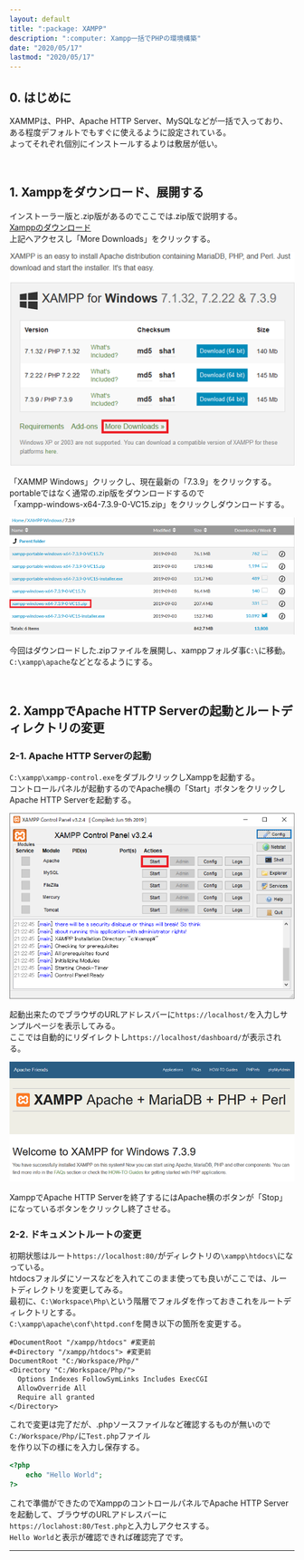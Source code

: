 ```yaml
---
layout: default
title: ":package: XAMPP"
description: ":computer: Xampp一括でPHPの環境構築"
date: "2020/05/17"
lastmod: "2020/05/17"
---
```


## 0. はじめに

XAMMPは、PHP、Apache HTTP Server、MySQLなどが一括で入っており、ある程度デフォルトでもすぐに使えるように設定されている。  
よってそれぞれ個別にインストールするよりは敷居が低い。  

<br />

## 1. Xamppをダウンロード、展開する

インストーラー版と.zip版があるのでここでは.zip版で説明する。  
[Xamppのダウンロード](https://www.apachefriends.org/download.html)  
上記へアクセスし「More Downloads」をクリックする。  

![1-1](Xampp/XamppPhpSet1s.png)

「XAMMP Windows」クリックし、現在最新の「7.3.9」をクリックする。  
portableではなく通常の.zip版をダウンロードするので  
「xampp-windows-x64-7.3.9-0-VC15.zip」をクリックしダウンロードする。  

![1-2](Xampp/XamppPhpSet2s.png)

今回はダウンロードした.zipファイルを展開し、xamppフォルダ事`C:\`に移動。
`C:\xampp\apache`などとなるようにする。

<br />

## 2. XamppでApache HTTP Serverの起動とルートディレクトリの変更

### 2-1. Apache HTTP Serverの起動

`C:\xampp\xampp-control.exe`をダブルクリックしXamppを起動する。  
コントロールパネルが起動するのでApache横の「Start」ボタンをクリックしApache HTTP Serverを起動する。  

![2-1](Xampp/XamppPhpSet3.png)

起動出来たのでブラウザのURLアドレスバーに`https://localhost/`を入力しサンプルページを表示してみる。  
ここでは自動的にリダイレクトし`https://localhost/dashboard/`が表示される。  

![2-2](Xampp/XamppPhpSet4s.png)

XamppでApache HTTP Serverを終了するにはApache横のボタンが「Stop」になっているボタンをクリックし終了させる。  

### 2-2. ドキュメントルートの変更

初期状態はルート`https://localhost:80/`がディレクトリの`\xampp\htdocs\`になっている。  
htdocsフォルダにソースなどを入れてこのまま使っても良いがここでは、ルートディレクトリを変更してみる。  
最初に、`C:\Workspace\Php\`という階層でフォルダを作っておきこれをルートディレクトリとする。  
`C:\xampp\apache\conf\httpd.conf`を開き以下の箇所を変更する。  

    #DocumentRoot "/xampp/htdocs" #変更前
    #<Directory "/xampp/htdocs"> #変更前
    DocumentRoot "C:/Workspace/Php/"
    <Directory "C:/Workspace/Php/">
      Options Indexes FollowSymLinks Includes ExecCGI
      AllowOverride All
      Require all granted
    </Directory>

これで変更は完了だが、.phpソースファイルなど確認するものが無いので`C:/Workspace/Php/`に`Test.php`ファイル  
を作り以下の様にを入力し保存する。  

```php
<?php
    echo "Hello World";
?>
```

これで準備ができたのでXamppのコントロールパネルでApache HTTP Serverを起動して、ブラウザのURLアドレスバーに  
`https://loclahost:80/Test.php`と入力しアクセスする。  
`Hello World`と表示が確認できれば確認完了です。  

* * *
